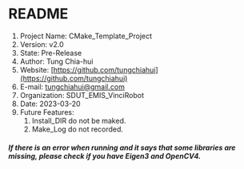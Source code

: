 # README
1. Project Name: CMake_Template_Project
2. Version: v2.0
3. State: Pre-Release
4. Author: Tung Chia-hui
5. Website: [https://github.com/tungchiahui](https://github.com/tungchiahui)
6. E-mail: tungchiahui@gmail.com
7. Organization: SDUT_EMIS_VinciRobot
8. Date: 2023-03-20
9. Future Features: 
    1. Install_DIR do not be maked.
    2. Make_Log do not recorded.



##### If there is an error when running and it says that some libraries are missing, please check if you have Eigen3 and OpenCV4.